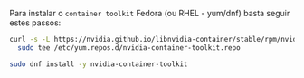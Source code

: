  Para instalar o `container toolkit` Fedora (ou RHEL - yum/dnf) basta seguir estes passos:
 
```sh
curl -s -L https://nvidia.github.io/libnvidia-container/stable/rpm/nvidia-container-toolkit.repo | \
  sudo tee /etc/yum.repos.d/nvidia-container-toolkit.repo
```

```sh
sudo dnf install -y nvidia-container-toolkit
```